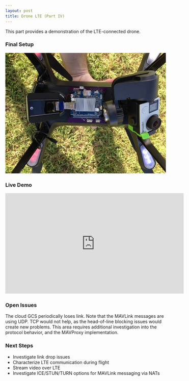 ```yaml
---
layout: post
title: Drone LTE (Part IV)
---
```


This part provides a demonstration of the LTE-connected drone.

### Final Setup

![3DR Solo with LTE telemetry](/images/ltedrone.jpg)

### Live Demo

<iframe width="560" height="315" src="https://www.youtube.com/embed/nF5P84_qyjU" frameborder="0" allowfullscreen></iframe>

### Open Issues

The cloud GCS periodically loses link. Note that the MAVLink messages are using UDP. TCP would not help, as the head-of-line blocking issues would create new problems. This area requires additional investigation into the protocol behavior, and the MAVProxy implementation.

### Next Steps

* Investigate link drop issues
* Characterize LTE communication during flight
* Stream video over LTE
* Investigate ICE/STUN/TURN options for MAVLink messaging via NATs